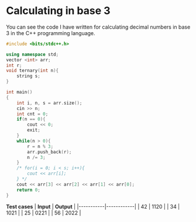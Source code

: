 # Calculating in base 3

You can see the code I have written for calculating decimal numbers in base 3 in the C++ programming language. 

```.cpp
#include <bits/stdc++.h>

using namespace std;
vector <int> arr;
int r;
void ternary(int n){
    string s;
}

int main()
{
    int i, n, s = arr.size();
    cin >> n;
    int cnt = 0;
    if(n == 0){
        cout << 0;
        exit;
    }
    while(n > 0){
        r = n % 3;
        arr.push_back(r);
        n /= 3;
    }
    /* for(i = 0; i < s; i++){
        cout << arr[i];
    } */
    cout << arr[3] << arr[2] << arr[1] << arr[0];
    return 0;
}
```

**Test cases**
| **Input** | **Output** |
|-----------|------------|
| 42        | 1120       |
| 34        | 1021       |
| 25        | 0221       |
| 56        | 2022       |
